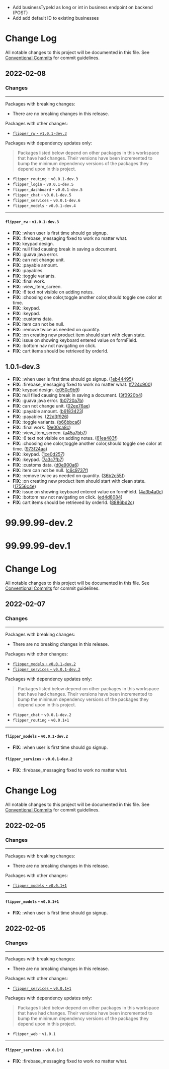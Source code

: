 <!-- TODO: -->
- Add businessTypeId as long or int in business endpoint on backend  (POST)
- Add add default ID to existing businesses


# Change Log

All notable changes to this project will be documented in this file.
See [Conventional Commits](https://conventionalcommits.org) for commit guidelines.

## 2022-02-08

### Changes

---

Packages with breaking changes:

- There are no breaking changes in this release.

Packages with other changes:

- [`flipper_rw` - `v1.0.1-dev.3`](#flipper_rw---v101-dev3)

Packages with dependency updates only:

> Packages listed below depend on other packages in this workspace that have had changes. Their versions have been incremented to bump the minimum dependency versions of the packages they depend upon in this project.

- `flipper_routing` - `v0.0.1-dev.3`
- `flipper_login` - `v0.0.1-dev.5`
- `flipper_dashboard` - `v0.0.1-dev.5`
- `flipper_chat` - `v0.0.1-dev.5`
- `flipper_services` - `v0.0.1-dev.6`
- `flipper_models` - `v0.0.1-dev.4`

---

#### `flipper_rw` - `v1.0.1-dev.3`

 - **FIX**: :when user is first time should go signup.
 - **FIX**: :firebase_messaging fixed to work no matter what.
 - **FIX**: keypad design.
 - **FIX**: null filed causing break in saving a document.
 - **FIX**: :guava java error.
 - **FIX**: can not change unit.
 - **FIX**: :payable amount.
 - **FIX**: :payables.
 - **FIX**: :toggle variants.
 - **FIX**: :final work.
 - **FIX**: :view_item_screen.
 - **FIX**: :6 text not visible on adding notes.
 - **FIX**: :choosing one color,toggle another color,should toggle one color at time.
 - **FIX**: :keypad.
 - **FIX**: :keypad.
 - **FIX**: :customs data.
 - **FIX**: item can not be null.
 - **FIX**: :remove twice as needed on quantity.
 - **FIX**: :on creating new product item should start with clean state.
 - **FIX**: issue on showing keyboard entered value on formField.
 - **FIX**: :bottom nav not navigating on click.
 - **FIX**: cart items should be retrieved by orderId.

## 1.0.1-dev.3

 - **FIX**: :when user is first time should go signup. ([1eb44495](https://github.com/yegobox/flipper/commit/1eb4449572997b2cc7766fe09fd6971c584037d3))
 - **FIX**: :firebase_messaging fixed to work no matter what. ([f724c900](https://github.com/yegobox/flipper/commit/f724c900a590081442fb2eef35b25d7842a4be29))
 - **FIX**: keypad design. ([c050c9b9](https://github.com/yegobox/flipper/commit/c050c9b99f226dfb7bbd417c3f59e730f8b956b7))
 - **FIX**: null filed causing break in saving a document. ([3f0920b4](https://github.com/yegobox/flipper/commit/3f0920b479fbfd83bdd541ecfed1bafadd31f283))
 - **FIX**: :guava java error. ([b0720a7b](https://github.com/yegobox/flipper/commit/b0720a7be7f076096f1ed88c3525ce7642a6b10c))
 - **FIX**: can not change unit. ([02ee76ae](https://github.com/yegobox/flipper/commit/02ee76aeb02479e025b24d9f0e9df384dca6f780))
 - **FIX**: :payable amount. ([b6183423](https://github.com/yegobox/flipper/commit/b6183423aa862a9db081219cca8d972852f34ab3))
 - **FIX**: :payables. ([22d3f926](https://github.com/yegobox/flipper/commit/22d3f926bdce077a18e9e47659dc51b3ec795f5b))
 - **FIX**: :toggle variants. ([b66bbca6](https://github.com/yegobox/flipper/commit/b66bbca6a70eea4dbfbbf6eaf95acc9f0cf6483c))
 - **FIX**: :final work. ([9e00ca8c](https://github.com/yegobox/flipper/commit/9e00ca8c571aaa7e62e100e0a7a975ed488d823f))
 - **FIX**: :view_item_screen. ([a45a7bb7](https://github.com/yegobox/flipper/commit/a45a7bb7a57099220aa379351920c8c26bea1698))
 - **FIX**: :6 text not visible on adding notes. ([61ea483f](https://github.com/yegobox/flipper/commit/61ea483f40e39c6f3ecf485dd52e6e528198e4ff))
 - **FIX**: :choosing one color,toggle another color,should toggle one color at time. ([973f24aa](https://github.com/yegobox/flipper/commit/973f24aa54aed6f188bd666e9ac2a1bcc9a4f8c6))
 - **FIX**: :keypad. ([1ce0d257](https://github.com/yegobox/flipper/commit/1ce0d257892e04e811bab738fecd66c258f47b99))
 - **FIX**: :keypad. ([7a3c7fb7](https://github.com/yegobox/flipper/commit/7a3c7fb788033d49493d0db77063fb3401efbb9b))
 - **FIX**: :customs data. ([d0e900a6](https://github.com/yegobox/flipper/commit/d0e900a6fd93f683f417710962ad8ba389790c2e))
 - **FIX**: item can not be null. ([c6c9737f](https://github.com/yegobox/flipper/commit/c6c9737f582b8fa65646650e12b592c4f27bcbd7))
 - **FIX**: :remove twice as needed on quantity. ([36b2c55f](https://github.com/yegobox/flipper/commit/36b2c55f796e9be1770f9cb34ad870d181a09a9b))
 - **FIX**: :on creating new product item should start with clean state. ([17556c4e](https://github.com/yegobox/flipper/commit/17556c4e28ade8ed4a23be940fe2bfdd482bf582))
 - **FIX**: issue on showing keyboard entered value on formField. ([4a3b4a0c](https://github.com/yegobox/flipper/commit/4a3b4a0c5e2351d9487f118b3bf16e7c3bcaaf42))
 - **FIX**: :bottom nav not navigating on click. ([ed4d8084](https://github.com/yegobox/flipper/commit/ed4d808488a17157dae7b93b9bcf992155787432))
 - **FIX**: cart items should be retrieved by orderId. ([8886bd2c](https://github.com/yegobox/flipper/commit/8886bd2cd3f5349569005a15325139301ad46955))

# 99.99.99-dev.2
# 99.99.99-dev.1
# Change Log

All notable changes to this project will be documented in this file.
See [Conventional Commits](https://conventionalcommits.org) for commit guidelines.

## 2022-02-07

### Changes

---

Packages with breaking changes:

- There are no breaking changes in this release.

Packages with other changes:

- [`flipper_models` - `v0.0.1-dev.2`](#flipper_models---v001-dev2)
- [`flipper_services` - `v0.0.1-dev.2`](#flipper_services---v001-dev2)

Packages with dependency updates only:

> Packages listed below depend on other packages in this workspace that have had changes. Their versions have been incremented to bump the minimum dependency versions of the packages they depend upon in this project.

- `flipper_chat` - `v0.0.1-dev.2`
- `flipper_routing` - `v0.0.1+1`

---

#### `flipper_models` - `v0.0.1-dev.2`

 - **FIX**: :when user is first time should go signup.

#### `flipper_services` - `v0.0.1-dev.2`

 - **FIX**: :firebase_messaging fixed to work no matter what.

# Change Log

All notable changes to this project will be documented in this file.
See [Conventional Commits](https://conventionalcommits.org) for commit guidelines.

## 2022-02-05

### Changes

---

Packages with breaking changes:

- There are no breaking changes in this release.

Packages with other changes:

- [`flipper_models` - `v0.0.1+1`](#flipper_models---v0011)

---

#### `flipper_models` - `v0.0.1+1`

 - **FIX**: :when user is first time should go signup.


## 2022-02-05

### Changes

---

Packages with breaking changes:

- There are no breaking changes in this release.

Packages with other changes:

- [`flipper_services` - `v0.0.1+1`](#flipper_services---v0011)

Packages with dependency updates only:

> Packages listed below depend on other packages in this workspace that have had changes. Their versions have been incremented to bump the minimum dependency versions of the packages they depend upon in this project.

- `flipper_web` - `v1.0.1`

---

#### `flipper_services` - `v0.0.1+1`

 - **FIX**: :firebase_messaging fixed to work no matter what.

